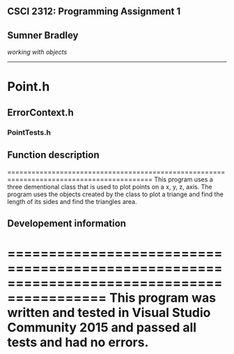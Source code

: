 ## CSCI 2312: Programming Assignment 1
## Sumner Bradley

_working with objects_

* * *

# Point.h
## ErrorContext.h
### PointTests.h
## Function description
==========================================================================================
    This program uses a three dementional class that is used to plot points on a x, y, z, axis.
The program uses the objects created by the class to plot a triange and find the length of
its sides and find the triangles area.
## Developement information
==========================================================================================
    This program was written and tested in Visual Studio Community 2015 and passed all
tests and had no errors.
==========================================================================================
